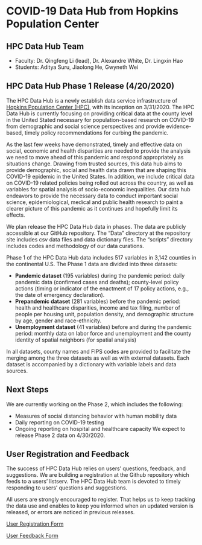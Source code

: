 # COVID-19 Data Hub from Hopkins Population Center

## HPC Data Hub Team
- Faculty: Dr. Qingfeng Li (lead), Dr. Alexandre White, Dr. Lingxin Hao
- Students: Aditya Suru, Jiaolong He, Gwyneth Wei

## HPC Data Hub Phase 1 Release (4/20/2020)

The HPC Data Hub is a newly establish data service infrastructure of [Hopkins Population Center (HPC)](https://popcenter.jhu.edu/), with its inception on 3/31/2020. The HPC Data Hub is currently focusing on providing critical data at the county level in the United Stated necessary for population-based research on COVID-19 from demographic and social science perspectives and provide evidence-based, timely policy recommendations for curbing the pandemic. 

As the last few weeks have demonstrated, timely and effective data on social, economic and health disparities are needed to provide the analysis we need to move ahead of this pandemic and respond appropriately as situations change. Drawing from trusted sources, this data hub aims to provide demographic, social and health data drawn that are shaping this COVID-19 epidemic in the United States. In addition, we include critical data on COVID-19 related policies being rolled out across the country, as well as variables for spatial analysis of socio-economic inequalities. Our data hub endeavors to provide the necessary data to conduct important social science, epidemiological, medical and public health research to paint a clearer picture of this pandemic as it continues and hopefully limit its effects. 

We plan release the HPC Data Hub data in phases. The data are publicly accessible at our GitHub repository. The “Data” directory at the repository site includes csv data files and data dictionary files. The “scripts” directory includes codes and methodology of our data curations.

Phase 1 of the HPC Data Hub data includes 517 variables in 3,142 counties in the continental U.S. The Phase 1 data are divided into three datasets: 
-	**Pandemic dataset** (195 variables) during the pandemic period: daily pandemic data (confirmed cases and deaths); county-level policy actions (timing or indicator of the enactment of 17 policy actions, e.g., the date of emergency declaration). 
-	**Prepandemic dataset** (281 variables) before the pandemic period: health and healthcare disparities, income and tax filing, number of people per housing unit, population density, and demographic structure by age, gender and race-ethnicity.
-	**Unemployment dataset** (41 variables) before and during the pandemic period: monthly data on labor force and unemployment and the county identity of spatial neighbors (for spatial analysis)

In all datasets, county names and FIPS codes are provided to facilitate the merging among the three datasets as well as with external datasets. Each dataset is accompanied by a dictionary with variable labels and data sources.

## Next Steps
We are currently working on the Phase 2, which includes the following: 
-	Measures of social distancing behavior with human mobility data
-	Daily reporting on COVID-19 testing
-	Ongoing reporting on hospital and healthcare capacity
We expect to release Phase 2 data on 4/30/2020.

## User Registration and Feedback

The success of HPC Data Hub relies on users’ questions, feedback, and suggestions. We are building a registration at the Github repository which feeds to a users’ listserv. The HPC Data Hub team is devoted to timely responding to users’ questions and suggestions. 

All users are strongly encouraged to register. That helps us to keep tracking the data use and enables to keep you informed when an updated version is released, or errors are noticed in previous releases. 

[User Registration Form](https://docs.google.com/forms/d/e/1FAIpQLSdomJngQRiPA-2tfa8WQA_nbscVf0y2hV_XRPRjFqnvx80XpA/viewform?usp=pp_url)

[User Feedback Form](https://docs.google.com/forms/d/e/1FAIpQLSeh1KCx57yQEZiGfem7dWUjyEDxmsr4sU25JOQdH80ERjpGlQ/viewform?usp=pp_url)

<!---
<a href="Pandemic data and scripts/Pandemic_v1.csv" download>Click to Download</a>



⬇️ [Download HPC Data Hub Relase 1 dataset (CSV)](https://github.com/QFL2020/HPC_DataHub/blob/master/data/census_unemployment.csv)
--->
